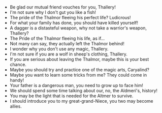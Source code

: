 - Be glad our mutual friend vouches for you, Thallery!
- I'm not sure why I don't gut you like a fish!
- The pride of the Thalmor fleeing his perfect life? Ludicrous!
- For what your family has done, you should have killed yourself!
- A dagger is a distasteful weapon, why not take a warrior's weapon, Thallery?
- The Pride of the Thalmor fleeing his life, as if...
- Not many can say, they actually left the Thalmor behind!
- I wonder why you don't use any magic, Thallery.
- I'm not sure if you are a wolf in sheep's clothing, Thallery.
- If you are serious about leaving the Thalmor, maybe this is your best chance.
- Maybe you should try and practice one of the magic arts, Caryalind?
- Maybe you want to learn some tricks from me? They could come in handy!
- Your father is a dangerous man, you need to grow up to face him!
- We should spend some time talking about our, no, the Aldmeri's, history!
- You may be the light that is needed for the Altmer to survive.
- I should introduce you to my great-grand-Niece, you two may become allies.
